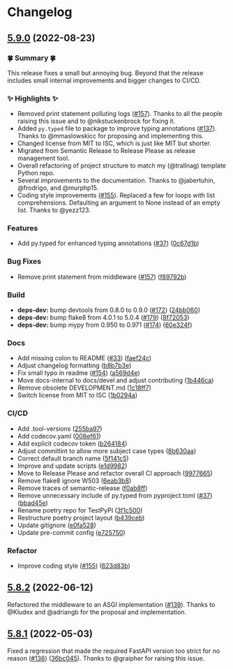 # Changelog

## [5.9.0](https://github.com/trallnag/prometheus-fastapi-instrumentator/compare/v5.8.2...v5.9.0) (2022-08-23)


### 🍀 Summary 🍀

This release fixes a small but annoying bug. Beyond that the release includes small internal improvements and bigger changes to CI/CD.


### ✨ Highlights ✨

* Removed print statement polluting logs ([#157](https://github.com/trallnag/prometheus-fastapi-instrumentator/pull/157)). Thanks to all the people raising this issue and to @nikstuckenbrock for fixing it.
* Added `py.typed` file to package to improve typing annotations ([#137](https://github.com/trallnag/prometheus-fastapi-instrumentator/pull/137)). Thanks to @mmaslowskicc for proposing and implementing this.
* Changed license from MIT to ISC, which is just like MIT but shorter.
* Migrated from Semantic Release to Release Please as release management tool.
* Overall refactoring of project structure to match my (@trallnag) template Python repo.
* Several improvements to the documentation. Thanks to @jabertuhin, @frodrigo, and @murphp15.
* Coding style improvements ([#155](https://github.com/trallnag/prometheus-fastapi-instrumentator/pull/155)). Replaced a few for loops with list comprehensions. Defaulting an argument to None instead of an empty list. Thanks to @yezz123.


### Features

* Add py.typed for enhanced typing annotations ([#37](https://github.com/trallnag/prometheus-fastapi-instrumentator/issues/37)) ([0c67d1b](https://github.com/trallnag/prometheus-fastapi-instrumentator/commit/0c67d1b8f51348979c00fd00d9457d3dd238df87))


### Bug Fixes

* Remove print statement from middleware ([#157](https://github.com/trallnag/prometheus-fastapi-instrumentator/issues/157)) ([f89792b](https://github.com/trallnag/prometheus-fastapi-instrumentator/commit/f89792b63d286e2ffd9241dc0b04c927f1102d07))


### Build

* **deps-dev:** bump devtools from 0.8.0 to 0.9.0 ([#172](https://github.com/trallnag/prometheus-fastapi-instrumentator/issues/172)) ([24bb060](https://github.com/trallnag/prometheus-fastapi-instrumentator/commit/24bb060a44b82b3b8d621d01af66dbd39773f2c7))
* **deps-dev:** bump flake8 from 4.0.1 to 5.0.4 ([#179](https://github.com/trallnag/prometheus-fastapi-instrumentator/issues/179)) ([8f72053](https://github.com/trallnag/prometheus-fastapi-instrumentator/commit/8f7205320ed648ef07fa21d7f699cf06cef3d4eb))
* **deps-dev:** bump mypy from 0.950 to 0.971 ([#174](https://github.com/trallnag/prometheus-fastapi-instrumentator/issues/174)) ([60e324f](https://github.com/trallnag/prometheus-fastapi-instrumentator/commit/60e324fb24f262f01f3d36be38c4e5e705523425))


### Docs

* Add missing colon to README ([#33](https://github.com/trallnag/prometheus-fastapi-instrumentator/issues/33)) ([faef24c](https://github.com/trallnag/prometheus-fastapi-instrumentator/commit/faef24c5aa4794cf1564ba871b15b736de303a86))
* Adjust changelog formatting ([b8b7b3e](https://github.com/trallnag/prometheus-fastapi-instrumentator/commit/b8b7b3ea2319947d8d5f9b8fb10c559267838516))
* Fix small typo in readme ([#154](https://github.com/trallnag/prometheus-fastapi-instrumentator/issues/154)) ([a569d4e](https://github.com/trallnag/prometheus-fastapi-instrumentator/commit/a569d4e58147a707c43e0fb698457c7ec7e13150))
* Move docs-internal to docs/devel and adjust contributing ([1b446ca](https://github.com/trallnag/prometheus-fastapi-instrumentator/commit/1b446ca3283514dcfbdaf9a1c5aa0f3a031ace45))
* Remove obsolete DEVELOPMENT.md ([1c18ff7](https://github.com/trallnag/prometheus-fastapi-instrumentator/commit/1c18ff72df97892680c9da7c0193997c6795dc83))
* Switch license from MIT to ISC ([1b0294a](https://github.com/trallnag/prometheus-fastapi-instrumentator/commit/1b0294ac03b3369cae9b6cc675b9c94e1a4c0d76))


### CI/CD

* Add .tool-versions ([255ba97](https://github.com/trallnag/prometheus-fastapi-instrumentator/commit/255ba97ee3dfbdada5fe300362b2725c075da0f8))
* Add codecov.yaml ([008ef61](https://github.com/trallnag/prometheus-fastapi-instrumentator/commit/008ef6136eba8d133a69de6f15ff14c39966fa2f))
* Add explicit codecov token ([b264184](https://github.com/trallnag/prometheus-fastapi-instrumentator/commit/b264184cea3bfdb318fb007ed0972814a41014eb))
* Adjust commitlint to allow more subject case types ([8b630aa](https://github.com/trallnag/prometheus-fastapi-instrumentator/commit/8b630aa2734696effe78e95ab638b08fb594c908))
* Correct default branch name ([5f141c5](https://github.com/trallnag/prometheus-fastapi-instrumentator/commit/5f141c59cc1b34b4cdbb2a77ba0edfc6c757356e))
* Improve and update scripts ([e1d9982](https://github.com/trallnag/prometheus-fastapi-instrumentator/commit/e1d998213b811c20f09e9c717efd2a97165b7939))
* Move to Release Please and refactor overall CI approach ([9977665](https://github.com/trallnag/prometheus-fastapi-instrumentator/commit/99776659515910a7c1369bcc7db916d440590ee7))
* Remove flake8 ignore W503 ([6eab3b8](https://github.com/trallnag/prometheus-fastapi-instrumentator/commit/6eab3b87fac913cf36b0266255304a917dec7b4f))
* Remove traces of semantic-release ([f0ab8ff](https://github.com/trallnag/prometheus-fastapi-instrumentator/commit/f0ab8ff070b620e5c9e6f69b3e5111e52f830427))
* Remove unnecessary include of py.typed from pyproject.toml ([#37](https://github.com/trallnag/prometheus-fastapi-instrumentator/issues/37)) ([bbad45e](https://github.com/trallnag/prometheus-fastapi-instrumentator/commit/bbad45ec1ab5baa0aca02e06857ee97ad466ab19))
* Rename poetry repo for TestPyPI ([3f1c500](https://github.com/trallnag/prometheus-fastapi-instrumentator/commit/3f1c500a69e90300056b7098b7a85ebe3efc19b5))
* Restructure poetry project layout ([b439ceb](https://github.com/trallnag/prometheus-fastapi-instrumentator/commit/b439ceb073703804156fcd42734cae3c7ffee59e))
* Update gitignore ([e0fa528](https://github.com/trallnag/prometheus-fastapi-instrumentator/commit/e0fa5286f841daac6486c0c3758c7edc1c30796e))
* Update pre-commit config ([e725750](https://github.com/trallnag/prometheus-fastapi-instrumentator/commit/e72575009fc628e9ccc8f39b74b16cd2028dd1f8))


### Refactor

* Improve coding style ([#155](https://github.com/trallnag/prometheus-fastapi-instrumentator/issues/155)) ([623d83b](https://github.com/trallnag/prometheus-fastapi-instrumentator/commit/623d83b86278d2627084b9fe9547f1af07531042))

## [5.8.2](https://github.com/trallnag/prometheus-fastapi-instrumentator/compare/v5.8.1...v5.8.2) (2022-06-12)

Refactored the middleware to an ASGI implementation
([#139](https://github.com/trallnag/prometheus-fastapi-instrumentator/issues/139)).
Thanks to @Kludex and @adriangb for the proposal and implementation.

## [5.8.1](https://github.com/trallnag/prometheus-fastapi-instrumentator/compare/v5.8.0...v5.8.1) (2022-05-03)

Fixed a regression that made the required FastAPI version too strict for no
reason
([#136](https://github.com/trallnag/prometheus-fastapi-instrumentator/issues/136))
([36bc045](https://github.com/trallnag/prometheus-fastapi-instrumentator/commit/36bc045c5eb247fa7a83c25cc161f95b5d4b314d)).
Thanks to @graipher for raising this issue.
